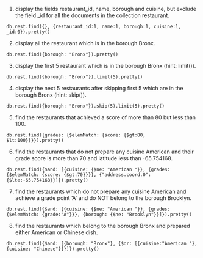1. display the fields restaurant_id, name, borough and cuisine, but exclude the field _id for all the documents in the collection restaurant.
```
db.rest.find({}, {restaurant_id:1, name:1, borough:1, cuisine:1, _id:0}).pretty()
```
2. display all the restaurant which is in the borough Bronx.
```
db.rest.find({borough: "Bronx"}).pretty()
```
3. display the first 5 restaurant which is in the borough Bronx (hint: limit()).
```
db.rest.find({borough: "Bronx"}).limit(5).pretty()
```
4. display the next 5 restaurants after skipping first 5 which are in the borough Bronx (hint: skip()).
```
db.rest.find({borough: "Bronx"}).skip(5).limit(5).pretty()
```
5. find the restaurants that achieved a score of more than 80 but less than 100.
```
db.rest.find({grades: {$elemMatch: {score: {$gt:80, $lt:100}}}}).pretty()
```
6. find the restaurants that do not prepare any cuisine American and their grade score is more than 70 and latitude less than -65.754168.
```
db.rest.find({$and: [{cuisine: {$ne: "American "}}, {grades: {$elemMatch: {score: {$gt:70}}}}, {"address.coord.0": {$lte:-65.754168}}]}).pretty()
```
7. find the restaurants which do not prepare any cuisine American and achieve a grade point ‘A' and do NOT belong to the borough Brooklyn.
```
db.rest.find({$and: [{cuisine: {$ne: "American "}}, {grades: {$elemMatch: {grade:"A"}}}, {borough: {$ne: "Brooklyn"}}]}).pretty()
```
8. find the restaurants which belong to the borough Bronx and prepared either American or Chinese dish.
```
db.rest.find({$and: [{borough: "Bronx"}, {$or: [{cuisine:"American "}, {cuisine: "Chinese"}]}]}).pretty()
```
